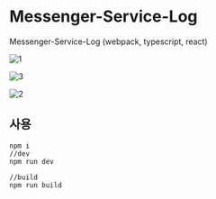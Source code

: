# Messenger-Service-Log

Messenger-Service-Log (webpack, typescript, react)

![1](https://github.com/cornpip/messenger-service-log/assets/74674780/f64406cb-f60b-4826-acf2-26f2a1aee184)

![3](https://github.com/cornpip/messenger-service-log/assets/74674780/8cdb0d67-72a7-41f9-9be2-473e1582a935)

![2](https://github.com/cornpip/messenger-service-log/assets/74674780/f3840249-941e-49d5-95bf-09f453db8ee2)


## 사용
```
npm i
//dev
npm run dev

//build
npm run build
```